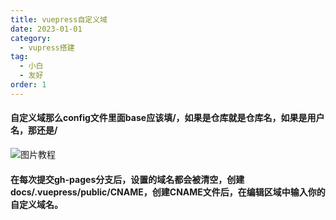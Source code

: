 ```yaml
---
title: vuepress自定义域
date: 2023-01-01
category:
  - vupress搭建
tag:
  - 小白
  - 友好
order: 1
---
```



#### 自定义域那么config文件里面base应该填/，如果是仓库就是仓库名，如果是用户名，那还是/
![图片教程](https://wwangyu2.github.io/my-image-host/各种教程需要的图片/vuepress/base填写.png)

#### 在每次提交gh-pages分支后，设置的域名都会被清空，创建 docs/.vuepress/public/CNAME，创建CNAME文件后，在编辑区域中输入你的自定义域名。